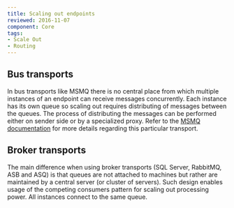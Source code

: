 ```yaml
---
title: Scaling out endpoints
reviewed: 2016-11-07
component: Core
tags:
- Scale Out
- Routing
---
```


## Bus transports

In bus transports like MSMQ there is no central place from which multiple instances of an endpoint can receive messages concurrently. Each instance has its own queue so scaling out requires distributing of messages between the queues. The process of distributing the messages can be performed either on sender side or by a specialized proxy. Refer to the [MSMQ documentation](/nservicebus/msmq/scaling-out.md) for more details regarding this particular transport.


## Broker transports

The main difference when using broker transports (SQL Server, RabbitMQ, ASB and ASQ) is that queues are not attached to machines but rather are maintained by a central server (or cluster of servers). Such design enables usage of the competing consumers pattern for scaling out processing power. All instances connect to the same queue.
